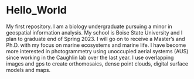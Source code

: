 # Hello_World
My first repository.
I am a biology undergraduate pursuing a minor in geospatial information analysis. My school is Boise State University and I plan to graduate end of Spring 2023. I will go on to receive a Master’s and Ph.D. with my focus on marine ecosystems and marine life. I have become more interested in photogrammetry using unoccupied aerial systems (AUS) since working in the Caughlin lab over the last year. I use overlapping images and gps to create orthomosaics, dense point clouds, digital surface models and maps.
